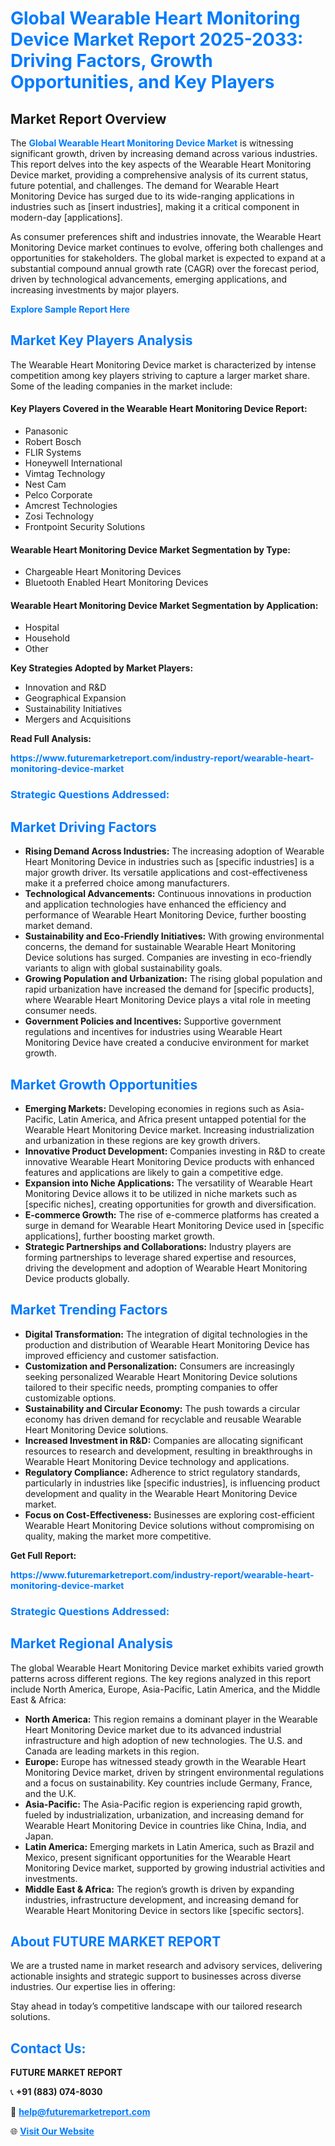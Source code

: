 <h1 style="color: #007BFF;">Global Wearable Heart Monitoring Device Market Report 2025-2033: Driving Factors, Growth Opportunities, and Key Players</h1>

<section id="overview">
<h2>Market Report Overview</h2>
<p>The <a href="https://www.futuremarketreport.com/industry-report/wearable-heart-monitoring-device-market" style="color: #007BFF; text-decoration: none;"><strong>Global Wearable Heart Monitoring Device Market</strong></a> is witnessing significant growth, driven by increasing demand across various industries. This report delves into the key aspects of the Wearable Heart Monitoring Device market, providing a comprehensive analysis of its current status, future potential, and challenges. The demand for Wearable Heart Monitoring Device has surged due to its wide-ranging applications in industries such as [insert industries], making it a critical component in modern-day [applications].</p>
<p>As consumer preferences shift and industries innovate, the Wearable Heart Monitoring Device market continues to evolve, offering both challenges and opportunities for stakeholders. The global market is expected to expand at a substantial compound annual growth rate (CAGR) over the forecast period, driven by technological advancements, emerging applications, and increasing investments by major players.</p>
</section>

<section id="overview">
<p><a href="https://www.futuremarketreport.com/request-sample/reportId=108551" style="color: #007BFF; text-decoration: none;"><strong>Explore Sample Report Here</strong></a></p>
</section>

<section id="key-players">
<h2 style="color: #007BFF;">Market Key Players Analysis</h2>
<p>The Wearable Heart Monitoring Device market is characterized by intense competition among key players striving to capture a larger market share. Some of the leading companies in the market include:</p>
<h4>Key Players Covered in the Wearable Heart Monitoring Device Report:</h4>
<ul><li>Panasonic</li><li>Robert Bosch</li><li>FLIR Systems</li><li>Honeywell International</li><li>Vimtag Technology</li><li>Nest Cam</li><li>Pelco Corporate</li><li>Amcrest Technologies</li><li>Zosi Technology</li><li>Frontpoint Security Solutions</li></ul>
<h4>Wearable Heart Monitoring Device Market Segmentation by Type:</h4>
<ul><li>Chargeable Heart Monitoring Devices</li><li>Bluetooth Enabled Heart Monitoring Devices</li></ul>

<h4>Wearable Heart Monitoring Device Market Segmentation by Application:</h4>
<ul><li>Hospital</li><li>Household</li><li>Other</li></ul>
<p><strong>Key Strategies Adopted by Market Players:</strong></p>
<ul>
<li>Innovation and R&D</li>
<li>Geographical Expansion</li>
<li>Sustainability Initiatives</li>
<li>Mergers and Acquisitions</li>
</ul>
</section>

<section>
<p><strong>Read Full Analysis: </strong></p><a href="https://www.futuremarketreport.com/industry-report/wearable-heart-monitoring-device-market" style="color: #007BFF; text-decoration: none;"><strong>https://www.futuremarketreport.com/industry-report/wearable-heart-monitoring-device-market</strong></a>
<h3 style="color: #007BFF;">Strategic Questions Addressed:</h3>
</section>

<section id="driving-factors">
<h2 style="color: #007BFF;">Market Driving Factors</h2>
<ul>
<li><strong>Rising Demand Across Industries:</strong> The increasing adoption of Wearable Heart Monitoring Device in industries such as [specific industries] is a major growth driver. Its versatile applications and cost-effectiveness make it a preferred choice among manufacturers.</li>
<li><strong>Technological Advancements:</strong> Continuous innovations in production and application technologies have enhanced the efficiency and performance of Wearable Heart Monitoring Device, further boosting market demand.</li>
<li><strong>Sustainability and Eco-Friendly Initiatives:</strong> With growing environmental concerns, the demand for sustainable Wearable Heart Monitoring Device solutions has surged. Companies are investing in eco-friendly variants to align with global sustainability goals.</li>
<li><strong>Growing Population and Urbanization:</strong> The rising global population and rapid urbanization have increased the demand for [specific products], where Wearable Heart Monitoring Device plays a vital role in meeting consumer needs.</li>
<li><strong>Government Policies and Incentives:</strong> Supportive government regulations and incentives for industries using Wearable Heart Monitoring Device have created a conducive environment for market growth.</li>
</ul>
</section>

<section id="growth-opportunities">
<h2 style="color: #007BFF;">Market Growth Opportunities</h2>
<ul>
<li><strong>Emerging Markets:</strong> Developing economies in regions such as Asia-Pacific, Latin America, and Africa present untapped potential for the Wearable Heart Monitoring Device market. Increasing industrialization and urbanization in these regions are key growth drivers.</li>
<li><strong>Innovative Product Development:</strong> Companies investing in R&D to create innovative Wearable Heart Monitoring Device products with enhanced features and applications are likely to gain a competitive edge.</li>
<li><strong>Expansion into Niche Applications:</strong> The versatility of Wearable Heart Monitoring Device allows it to be utilized in niche markets such as [specific niches], creating opportunities for growth and diversification.</li>
<li><strong>E-commerce Growth:</strong> The rise of e-commerce platforms has created a surge in demand for Wearable Heart Monitoring Device used in [specific applications], further boosting market growth.</li>
<li><strong>Strategic Partnerships and Collaborations:</strong> Industry players are forming partnerships to leverage shared expertise and resources, driving the development and adoption of Wearable Heart Monitoring Device products globally.</li>
</ul>
</section>

<section id="trending-factors">
<h2 style="color: #007BFF;">Market Trending Factors</h2>
<ul>
<li><strong>Digital Transformation:</strong> The integration of digital technologies in the production and distribution of Wearable Heart Monitoring Device has improved efficiency and customer satisfaction.</li>
<li><strong>Customization and Personalization:</strong> Consumers are increasingly seeking personalized Wearable Heart Monitoring Device solutions tailored to their specific needs, prompting companies to offer customizable options.</li>
<li><strong>Sustainability and Circular Economy:</strong> The push towards a circular economy has driven demand for recyclable and reusable Wearable Heart Monitoring Device solutions.</li>
<li><strong>Increased Investment in R&D:</strong> Companies are allocating significant resources to research and development, resulting in breakthroughs in Wearable Heart Monitoring Device technology and applications.</li>
<li><strong>Regulatory Compliance:</strong> Adherence to strict regulatory standards, particularly in industries like [specific industries], is influencing product development and quality in the Wearable Heart Monitoring Device market.</li>
<li><strong>Focus on Cost-Effectiveness:</strong> Businesses are exploring cost-efficient Wearable Heart Monitoring Device solutions without compromising on quality, making the market more competitive.</li>
</ul>
</section>

<section>
<p><strong>Get Full Report: </strong></p><a href="https://www.futuremarketreport.com/industry-report/wearable-heart-monitoring-device-market" style="color: #007BFF; text-decoration: none;"><strong>https://www.futuremarketreport.com/industry-report/wearable-heart-monitoring-device-market</strong></a>
<h3 style="color: #007BFF;">Strategic Questions Addressed:</h3>
</section>


<section id="regional-analysis">
<h2 style="color: #007BFF;">Market Regional Analysis</h2>
<p>The global Wearable Heart Monitoring Device market exhibits varied growth patterns across different regions. The key regions analyzed in this report include North America, Europe, Asia-Pacific, Latin America, and the Middle East & Africa:</p>
<ul>
<li><strong>North America:</strong> This region remains a dominant player in the Wearable Heart Monitoring Device market due to its advanced industrial infrastructure and high adoption of new technologies. The U.S. and Canada are leading markets in this region.</li>
<li><strong>Europe:</strong> Europe has witnessed steady growth in the Wearable Heart Monitoring Device market, driven by stringent environmental regulations and a focus on sustainability. Key countries include Germany, France, and the U.K.</li>
<li><strong>Asia-Pacific:</strong> The Asia-Pacific region is experiencing rapid growth, fueled by industrialization, urbanization, and increasing demand for Wearable Heart Monitoring Device in countries like China, India, and Japan.</li>
<li><strong>Latin America:</strong> Emerging markets in Latin America, such as Brazil and Mexico, present significant opportunities for the Wearable Heart Monitoring Device market, supported by growing industrial activities and investments.</li>
<li><strong>Middle East & Africa:</strong> The region’s growth is driven by expanding industries, infrastructure development, and increasing demand for Wearable Heart Monitoring Device in sectors like [specific sectors].</li>
</ul>
</section>

<footer>
<h2 style="color: #007BFF;">About FUTURE MARKET REPORT</h2>
<p>We are a trusted name in market research and advisory services, delivering actionable insights and strategic support to businesses across diverse industries. Our expertise lies in offering:</p>

<p>Stay ahead in today’s competitive landscape with our tailored research solutions.</p>

<h2 style="color: #007BFF;">Contact Us:</h2>
<p><strong>FUTURE MARKET REPORT</strong></p>
<p>📞 <strong>+91 (883) 074-8030</strong></p>
<p>📧 <strong><a href="mailto:help@futuremarketreport.com" style="color: #007BFF;">help@futuremarketreport.com</a></strong></p>
<p>🌐 <strong><a href="https://www.futuremarketreport.com/" style="color: #007BFF;">Visit Our Website</a></strong></p>
</footer>